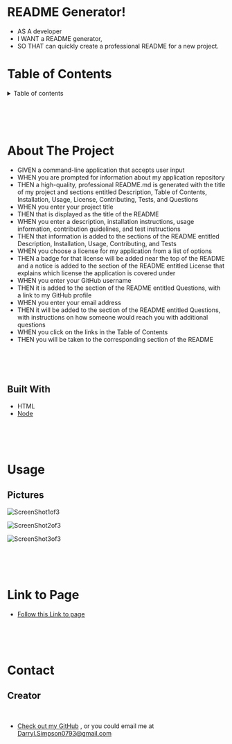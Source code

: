 # README Generator!

* AS A developer
* I WANT a README generator,
* SO THAT can quickly create a professional README for a new project.


# Table of Contents

<details>
<summary> Table of contents</summary>

 * [About the Project](#About-The-Project)
    * [Built With](#built-with)

* [Usage](#usage)
    * [Pictures](#pictures)

* [Link to Page](#link-to-page)

* [Contact](#contact)
    * [Creators](#creator)

</details>


</br>
</br>
</br>
</br>


# About The Project
* GIVEN a command-line application that accepts user input
* WHEN you are prompted for information about my application repository
* THEN a high-quality, professional README.md is generated with the title of my project and sections entitled Description, Table of Contents, Installation, Usage, License, Contributing, Tests, and Questions
* WHEN you enter your project title
* THEN that is displayed as the title of the README
* WHEN you enter a description, installation instructions, usage information, contribution guidelines, and test instructions
* THEN that information is added to the sections of the README entitled Description, Installation, Usage, Contributing, and Tests
* WHEN you choose a license for my application from a list of options
* THEN a badge for that license will be added near the top of the README and a notice is added to the section of the README entitled License that explains which license the application is covered under
* WHEN you enter your GitHub username
* THEN it is added to the section of the README entitled Questions, with a link to my GitHub profile
* WHEN you enter your email address
* THEN it will be added to the section of the README entitled Questions, with instructions on how someone would reach you with additional questions
* WHEN you click on the links in the Table of Contents
* THEN you will be taken to the corresponding section of the README


</br>
</br>
</br>

## Built With
 * HTML
 * [Node](https://nodejs.org/en/)


</br>
</br>
</br>


# Usage

## Pictures

![ScreenShot1of3]()

![ScreenShot2of3]()

![ScreenShot3of3]()

</br>
</br>
</br>

# Link to Page

* [Follow this Link to page](https://cgsdesign.github.io/table-top-resource/)

</br>
</br>
</br>

# Contact

## Creator
</br>

* [Check out my GitHub](https://github.com/DarrylSimpson) , or you could email me at [Darryl.Simpson0793@gmail.com](mailto:Darryl.Simpson0793@gmail.com)

